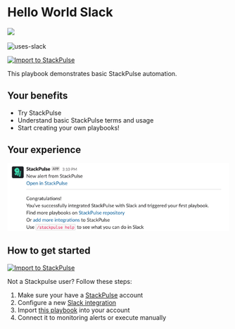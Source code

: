 # Hello World Slack

<img src="../../images/stackpulse.png" width="150">

![uses-slack](https://img.shields.io/static/v1?label=uses&message=Slack&style=flat&logo=slack&color=4A154B)

[![Import to StackPulse](../../images/open_in_stackpulse.svg)](https://app.stackpulse.io/playbook/create#https://github.com/stackpulse/playbooks/blob/master/hello-world/hello-world-slack/playbook.yaml)

This playbook demonstrates basic StackPulse automation. 

## Your benefits

- Try StackPulse
- Understand basic StackPulse terms and usage
- Start creating your own playbooks!

## Your experience

![hello world](../../images/hello_world.png)

## How to get started

[![Import to StackPulse](../../images/open_in_stackpulse.svg)](https://app.stackpulse.io/playbook/create#https://github.com/stackpulse/playbooks/blob/master/hello-world/hello-world-slack/playbook.yaml)

Not a Stackpulse user? Follow these steps:

1. Make sure your have a [StackPulse](https://stackpulse.com/get-started) account
2. Configure a  new [Slack integration](https://docs.stackpulse.io/getting_started/#step-3-configure-a-new-slack-integration)
3. Import [this playbook](https://app.stackpulse.io/playbooks) into your account
4. Connect it to monitoring alerts or execute manually
